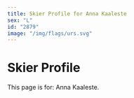 ```yaml
---
title: Skier Profile for Anna Kaaleste
sex: "L"
id: "2879"
image: "/img/flags/urs.svg" 
---
```


# Skier Profile

This page is for: Anna Kaaleste.
    